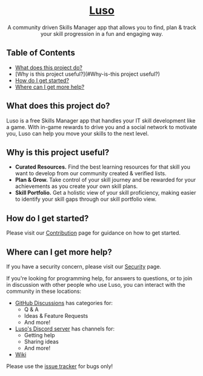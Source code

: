 <h1 align="center">
  <a href="https://luso.me">Luso</a>
</h1>

<p align="center">
  A community driven Skills Manager app that allows you to find, plan & track your skill 
  progression in a fun and engaging way.
</p>

## Table of Contents

* [What does this project do?](#What-does-this-project-do?)
* [Why is this project useful?](#Why-is-this project useful?)
* [How do I get started?](#How-do-I-get-started?)
* [Where can I get more help?](#Where-can-I-get-more-help?)

## What does this project do?

Luso is a free Skills Manager app that handles your IT skill development like a game.
With in-game rewards to drive you and a social network to motivate you, Luso can help
you move your skills to the next level.

## Why is this project useful?

- **Curated Resources.** Find the best learning resources for that skill you want to
  develop from our community created & verified lists.
- **Plan & Grow.** Take control of your skill journey and be rewarded for your
  achievements as you create your own skill plans.
- **Skill Portfolio.** Get a holistic view of your skill proficiency, making easier to
  identify your skill gaps through our skill portfolio view.

## How do I get started?

Please visit our [Contribution](CONTRIBUTION.md) page for guidance on how to get started.

## Where can I get more help?

If you have a security concern, please visit our [Security](docs/security.md) page.

If you're looking for programming help, for answers to questions, or to join in discussion
with other people who use Luso, you can interact with the community in these
locations:

* [GitHub Discussions](https://github.com/luso-me/luso/discussions) has categories for:
    * Q & A
    * Ideas & Feature Requests
    * And more!
* [Luso's Discord server](https://discord.gg/ddgdhWPQFC) has channels for:
    * Getting help
    * Sharing ideas
    * And more!
* [Wiki](https://github.com/luso-me/luso/wiki)

Please use the [issue tracker](https://github.com/luso-me/luso/issues) for bugs only!
